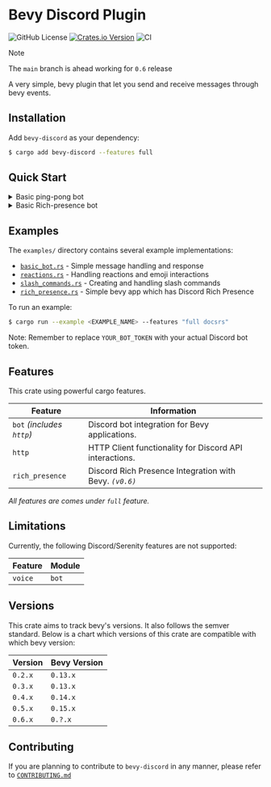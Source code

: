 # Bevy Discord Plugin

![GitHub License](https://img.shields.io/github/license/AS1100K/bevy-discord)
[![Crates.io Version](https://img.shields.io/crates/v/bevy-discord)](https://crates.io/crates/bevy-discord)
![CI](https://github.com/as1100k/bevy-discord/actions/workflows/ci.yml/badge.svg?event=push)

> [!NOTE]
> The `main` branch is ahead working for `0.6` release

A very simple, bevy plugin that let you send and receive messages through bevy events.

## Installation

Add `bevy-discord` as your dependency:

```bash
$ cargo add bevy-discord --features full
```

## Quick Start

<details>
<summary>Basic ping-pong bot</summary>

```rust,no_run
use bevy::prelude::*;
use bevy_discord::bot::DiscordBotConfig;
use bevy_discord::events::bot::BMessage;
use bevy_discord::serenity::all::*;
use bevy_discord::DiscordPluginGroup;
use serde_json::json;

fn main() {
    // Configure the bot with necessary intents
    let config = DiscordBotConfig::default()
        .token("YOUR_BOT_TOKEN_HERE".to_string())
        .gateway_intents(
            GatewayIntents::GUILD_MESSAGES
                | GatewayIntents::MESSAGE_CONTENT
                | GatewayIntents::GUILDS,
        );

    App::new()
        .add_plugins(MinimalPlugins)
        .add_plugins(bevy::log::LogPlugin {
            ..Default::default()
        })
        // Don't use `::new_only_bot` function in production code with feature `full` and `docsrs`
        // instead use `::new` with feature `bot`
        .add_plugins(DiscordPluginGroup::new_only_bot(config))
        .add_systems(Update, handle_messages)
        .run();
}

fn handle_messages(
    mut messages: EventReader<BMessage>,
    http: Option<Res<bevy_discord::res::DiscordHttpResource>>,
) {
    for message in messages.read() {
        if let Some(http) = &http {
            // Skip messages from bots (including our own)
            if message.new_message.author.bot {
                continue;
            }

            let content = &message.new_message.content;
            let channel_id = message.new_message.channel_id;

            // Simple ping-pong command
            if content == "!ping" {
                let http = http.client();

                bevy_discord::runtime::tokio_runtime().spawn(async move {
                    let _ = http
                        .send_message(
                            channel_id,
                            vec![],
                            &json!({
                                "content": "Pong! 🏓"
                            }),
                        )
                        .await;
                });
            }
        }
    }
}
```
_Example taken from `examples/basic_bot.rs`_

</details>

<details>
<summary>Basic Rich-presence bot</summary>

```rust,no_run
use bevy::log::tracing_subscriber::fmt::Subscriber;
use bevy::MinimalPlugins;
use bevy_app::{App, Update};
use bevy_discord::events::rich_presence::RichPresenceReady;
use bevy_discord::res::DiscordRichPresenceRes;
use bevy_discord::rich_presence::DiscordRichPresenceConfig;
use bevy_discord::{DiscordPluginGroup, DiscordSet};
use bevy_ecs::event::EventReader;
use bevy_ecs::prelude::{IntoSystemConfigs, Res};
use discord_sdk::activity::ActivityBuilder;
use discord_sdk::{OffsetDateTime, Subscriptions};

fn main() {
    // Initialize tracing subscriber
    let subscriber = Subscriber::builder()
        .with_max_level(tracing::Level::DEBUG)
        .finish();
    tracing::subscriber::set_global_default(subscriber).expect("setting default subscriber failed");

    let config = DiscordRichPresenceConfig {
        app: 1326097363395411968,
        subscriptions: Subscriptions::all(),
    };

    App::new()
        .add_plugins(MinimalPlugins)
        // Don't use `::new_only_rich_presence` function in production code with feature `full` and `docsrs`
        // instead use `::new` with feature `rich_presence`
        .add_plugins(DiscordPluginGroup::new_only_rich_presence(config))
        .add_systems(Update, rich_presence_ready.after(DiscordSet))
        .run();
}

fn rich_presence_ready(
    mut events: EventReader<RichPresenceReady>,
    rich_presence: Res<DiscordRichPresenceRes>,
) {
    for event in events.read() {
        println!(
            r#"
            version: {},
            user: {:?}
            "#,
            event.version, event.user
        );

        println!("setup_rich_presence");
        let current_date_time = OffsetDateTime::now_utc();
        let new_activity = ActivityBuilder::new()
            .state("bevy-discord")
            .details("Exploring example rich_presence.rs")
            .start_timestamp(current_date_time);

        let ds = rich_presence.discord.clone();
        bevy_discord::runtime::tokio_runtime().spawn(async move {
            let _ = ds
                .update_activity(new_activity)
                .await
                .expect("Failed to update the activity");
        });
    }
}
```
_Example taken from `examples/rich_presence.rs`_

</details>

## Examples

The `examples/` directory contains several example implementations:

- [`basic_bot.rs`](https://github.com/as1100k/bevy-discord/blob/main/examples/basic_bot.rs) - Simple message handling and response
- [`reactions.rs`](https://github.com/as1100k/bevy-discord/blob/main/examples/reactions.rs) - Handling reactions and emoji interactions
- [`slash_commands.rs`](https://github.com/as1100k/bevy-discord/blob/main/examples/slash_commands.rs) - Creating and handling slash commands
- [`rich_presence.rs`](https://github.com/as1100k/bevy-discord/blob/main/examples/rich_presence.rs) - Simple bevy app which has Discord Rich Presence

To run an example:

```bash
$ cargo run --example <EXAMPLE_NAME> --features "full docsrs"
```

Note: Remember to replace `YOUR_BOT_TOKEN` with your actual Discord bot token.

## Features

This crate using powerful cargo features.

| Feature                   | Information                                             |
|---------------------------|---------------------------------------------------------|
| `bot` _(includes `http`)_ | Discord bot integration for Bevy applications.          |
| `http`                    | HTTP Client functionality for Discord API interactions. |
| `rich_presence`           | Discord Rich Presence Integration with Bevy. _`(v0.6)`_ |

_All features are comes under `full` feature._

## Limitations

Currently, the following Discord/Serenity features are not supported:

| Feature       | Module    |
|---------------|-----------|
| `voice`       | `bot`     |

## Versions
This crate aims to track bevy's versions. It also follows the semver standard. Below is a chart which versions of this
crate are compatible with which bevy version:

| Version | Bevy Version |
|---------|--------------|
| `0.2.x` | `0.13.x`     |
| `0.3.x` | `0.13.x`     |
| `0.4.x` | `0.14.x`     |
| `0.5.x` | `0.15.x`     |
| `0.6.x` | `0.?.x`      |

## Contributing
If you are planning to contribute to `bevy-discord` in any manner, please refer to [`CONTRIBUTING.md`](https://github.com/AS1100K/bevy-discord/blob/main/CONTRIBUTING.md)
